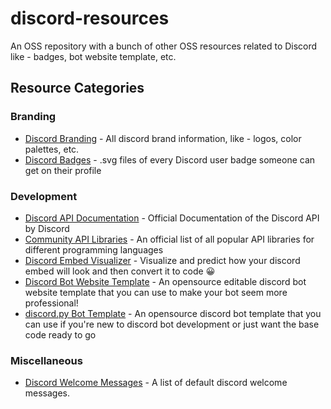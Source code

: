 # discord-resources
An OSS repository with a bunch of other OSS resources related to Discord like - badges, bot website template, etc.

## Resource Categories

### Branding
- [Discord Branding](https://discord.com/branding) - All discord brand information, like - logos, color palettes, etc.
- [Discord Badges](https://github.com/TrustedMercury/discord-resources/tree/master/Discord%20Badges) - .svg files of every Discord user badge someone can get on their profile

### Development
- [Discord API Documentation](https://discord.com/developers/docs/intro) - Official Documentation of the Discord API by Discord
- [Community API Libraries](https://discord.com/developers/docs/topics/community-resources) - An official list of all popular API libraries for different programming languages
- [Discord Embed Visualizer](https://leovoel.github.io/embed-visualizer) - Visualize and predict how your discord embed will look and then convert it to code 😀
- [Discord Bot Website Template](https://github.com/TrustedMercury/discord-bot-website-template) - An opensource editable discord bot website template that you can use to make your bot seem more professional!
- [discord.py Bot Template](https://github.com/devspace-discord/discordpy-bot-template) - An opensource discord bot template that you can use if you're new to discord bot development or just want the base code ready to go

### Miscellaneous
- [Discord Welcome Messages](https://github.com/TrustedMercury/discord-resources/blob/master/Miscellaneous/Discord%20Welcome%20Messages.txt) - A list of default discord welcome messages.
